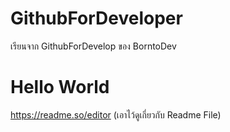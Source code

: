 # GithubForDeveloper
เรียนจาก GithubForDevelop ของ BorntoDev 

# Hello World
https://readme.so/editor (เอาไว้ดูเกี่ยวกับ Readme File)
